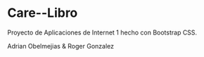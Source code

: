 Care--Libro
===========

Proyecto de Aplicaciones de Internet 1 hecho con Bootstrap CSS.

Adrian Obelmejias & Roger Gonzalez